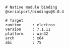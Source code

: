     # Native module binding
    @serialport/bindings@8.0.4
    
    # Target
    runtime     : electron 
    version     : 7.1.11
    platform    : win32
    arch        : x64
    abi         : 75
